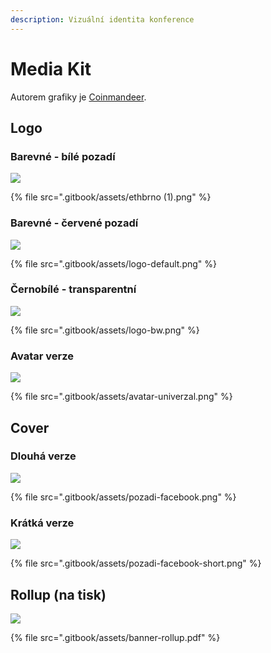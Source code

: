 ```yaml
---
description: Vizuální identita konference
---
```


# Media Kit

Autorem grafiky je [Coinmandeer](https://twitter.com/keenofcoin).

## Logo

### Barevné - bílé pozadí

![](.gitbook/assets/ethbrno%20%281%29.png)

{% file src=".gitbook/assets/ethbrno \(1\).png" %}

### Barevné - červené pozadí

![](.gitbook/assets/logo-default.png)

{% file src=".gitbook/assets/logo-default.png" %}

### Černobílé - transparentní

![](.gitbook/assets/logo-bw.png)

{% file src=".gitbook/assets/logo-bw.png" %}

### Avatar verze

![](.gitbook/assets/avatar-univerzal.png)

{% file src=".gitbook/assets/avatar-univerzal.png" %}

## Cover

### Dlouhá verze

![](.gitbook/assets/pozadi-facebook.png)

{% file src=".gitbook/assets/pozadi-facebook.png" %}

### Krátká verze

![](.gitbook/assets/pozadi-facebook-short.png)

{% file src=".gitbook/assets/pozadi-facebook-short.png" %}

## Rollup \(na tisk\)

![](.gitbook/assets/banner-rollup-preview.png)

{% file src=".gitbook/assets/banner-rollup.pdf" %}

